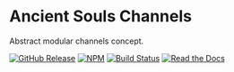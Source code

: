 # Ancient Souls Channels

Abstract modular channels concept.

[![GitHub Release](https://img.shields.io/github/release/AncientSouls/Channels.svg)](https://github.com/AncientSouls/Channels/releases)
[![NPM](https://img.shields.io/npm/v/ancient-channels.svg)](https://www.npmjs.com/package/ancient-channels)
[![Build Status](https://travis-ci.org/AncientSouls/Channels.svg?branch=master)](https://travis-ci.org/AncientSouls/Channels)
[![Read the Docs](https://img.shields.io/readthedocs/pip.svg)](https://ancientsouls.github.io/)